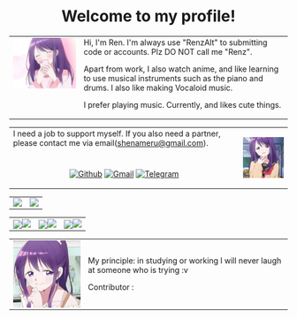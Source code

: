 <!--
<img align="right" src="https://bad-apple-github-readme.vercel.app/api?show_bg=1&username=shenprjkt&include_all_commits=true&show_icons=true&theme=buefy&count_private=true&hide_border=true" />



### Hi there 👋 I'm shenrn
- 🌱 I’m learning Android~
- 🏠 I am a new IT student, RPL graduate
- A staunch communist
- "My hobby is watching anime"
- "I like Vocaloid"
-->

# <div align=center>Welcome to my profile!</div>
<table frame=void>
<tr>
    <td style="vertical-align: top">
        <img width="350" align="left" src="./img/nagi6.jpg">
    </td>
    <td>
Hi, I'm Ren. I'm always use "RenzAlt" to submitting code or accounts. Plz DO NOT call me "Renz".

Apart from work, I also watch anime, and like learning to use musical instruments such as the piano and drums. I also like making Vocaloid music.

I prefer playing music. Currently, and likes cute things.
    </td>
</tr>
</table>

<table frame=void>
<tr>
    <td Hi, I'm Ren. I'm always use "RenzAlt" to submitting code or accounts. Plz DO NOT call me "Renz".

I need a job to support myself. If you also need a partner, please contact me via email(shenameru@gmail.com).

# <div align=center></div>
<p align="center">
  <a href="https://github.com/shenprjkt"><img alt="Github" title="Arimakana Github" src="https://img.shields.io/badge/GitHub-100000?style=for-the-badge&logo=github&logoColor=white"></a>
  <a href="mailto:shenprjktplayground@gmail.com"><img alt="Gmail" title="Shandy Reynaldi Gmail" src="https://img.shields.io/badge/Gmail-D14836?style=for-the-badge&logo=gmail&logoColor=white"></a>
  <a href="https://t.me/Kanarimalt"><img alt="Telegram" title="Arimakana Telegram" src="https://img.shields.io/badge/Telegram-2CA5E0?style=for-the-badge&logo=telegram&logoColor=white"></a> 
 </p>
    </td>
    <td>
        <img width="200" align="right" src="./img/nagi5.jpg">
    </td>
</tr>
</table>

<table frame=void>
<tr>
    <td style="vertical-align: top">
        <img align="left" src="https://streak-stats.demolab.com?user=shenprjkt&theme=highcontrast&hide_border=true&border_radius=1)](https://git.io/streak-stats">
    </td>
    <td>
        <img align="right" src="https://bad-apple-github-readme.vercel.app/api?show_bg=1&username=shenprjkt&include_all_commits=true&show_icons=true&theme=highcontrast&count_private=true&hide_border=true">
    </td>
</tr>
</table>

<table frame=void>
<tr>
    <td style="vertical-align: top">
        <img width="250" align="center" src="./img/nagi1.gif">
        <img align="right" src="https://github-readme-stats.vercel.app/api/pin?username=shenprjkt&repo=readme-theme&title_color=fff&icon_color=f9f9f9&text_color=9f9f9f&bg_color=000000&hide_border=true&show_owner=true">
    </td>
    <td>
        <img width="250" align="center" src="./img/nagi2.gif">
        <img align="right" src="https://github-readme-stats.vercel.app/api/pin?username=shenprjkt&repo=Kernel_CI&title_color=fff&icon_color=f9f9f9&text_color=9f9f9f&bg_color=000000&hide_border=true&show_owner=true">
    </td>
    <td>
        <img width="250" align="center" src="./img/nagi3.gif">
        <img align="right" src="https://github-readme-stats.vercel.app/api/pin?username=SnowsProject&repo=kernel_manifests&title_color=fff&icon_color=f9f9f9&text_color=9f9f9f&bg_color=000000&hide_border=true&show_owner=true">
    </td>
</tr>
</table>


<table frame=void>
<tr>
    <td style="vertical-align: top">
        <img width="200" align="left" src="./img/nagi4.jpg">
    </td>
    <td>
                                                                        

My principle: in studying or working I will never laugh at someone who is trying :v

Contributor :
    </td>
</tr>
</table>


<!--
### 💻 Environment
[![Windows](https://img.shields.io/badge/Windows-00BBFF?style=flat-square&logo=Windows&logoColor=FFFFFF&labelColor=00BBFF)](https://www.microsoft.com/windows11)
[![Arch Linux](https://img.shields.io/badge/Arch%20Linux-008BFF?style=flat-square&logo=arch-linux&logoColor=FFFFFF&labelColor=008BFF)](https://archlinux.org)
[![Ubuntu](https://img.shields.io/badge/Ubuntu%2021%2e04-dd4814?style=flat-square&logo=ubuntu&logoColor=ffffff)](https://releases.ubuntu.com/21.04/)
[![macOS](https://img.shields.io/badge/macOS-4F4F4F?style=flat-square&logo=apple&logoColor=FFFFFF&labelColor=4F4F4F)](https://www.apple.com/macos/big-sur/)
[![Android](https://img.shields.io/badge/Android-00C000?style=flat-square&logo=android&logoColor=FFFFFF&labelColor=00C000)](https://www.android.com/android-11/)

### 📱 Devices Support
![MI8953](https://img.shields.io/badge/Xiaomi%20MSM8953-ED9121?style=flat-square&logo=xiaomi&logoColor=FFFFFF&labelColor=ED9121)
![MI6765](https://img.shields.io/badge/Xiaomi%20MT6765-ED9121?style=flat-square&logo=xiaomi&logoColor=FFFFFF&labelColor=ED9121)
![MI8956](https://img.shields.io/badge/Xiaomi%20MSM8956-ED9121?style=flat-square&logo=xiaomi&logoColor=FFFFFF&labelColor=ED9121)

<div align="center"> 
    
### Visitors
<img src=https://moe-counter.es3n1n.eu/get/@shenprjkt width="500px" />

</div>
<p align="center">
  <a href="https://github.com/shenprjkt"><img alt="Github" title="Arimakana Github" src="https://img.shields.io/badge/GitHub-100000?style=for-the-badge&logo=github&logoColor=white"></a>
  <a href="mailto:shenprjktplayground@gmail.com"><img alt="Gmail" title="Shandy Reynaldi Gmail" src="https://img.shields.io/badge/Gmail-D14836?style=for-the-badge&logo=gmail&logoColor=white"></a>
  <a href="https://t.me/Kanarimalt"><img alt="Telegram" title="Arimakana Telegram" src="https://img.shields.io/badge/Telegram-2CA5E0?style=for-the-badge&logo=telegram&logoColor=white"></a> 
 </p>
</div>

<br>

